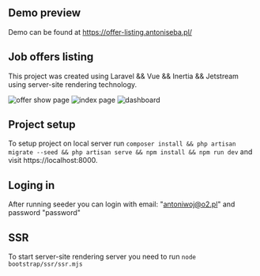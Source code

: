 ## Demo preview
Demo can be found at https://offer-listing.antoniseba.pl/

## Job offers listing
This project was created using Laravel && Vue && Inertia && Jetstream using server-site rendering technology.

![offer show page](https://i.imgur.com/Bge1y23.png)
![index page](https://i.imgur.com/mGxM9fC.png)
![dashboard](https://i.imgur.com/NgjycE3.png)

## Project setup
To setup project on local server run ```composer install && php artisan migrate --seed && php artisan serve && npm install && npm run dev``` and visit https://localhost:8000.

## Loging in 
After running seeder you can login with email: "antoniwoj@o2.pl" and password "password"

## SSR
To start server-site rendering server you need to run ```node bootstrap/ssr/ssr.mjs```
